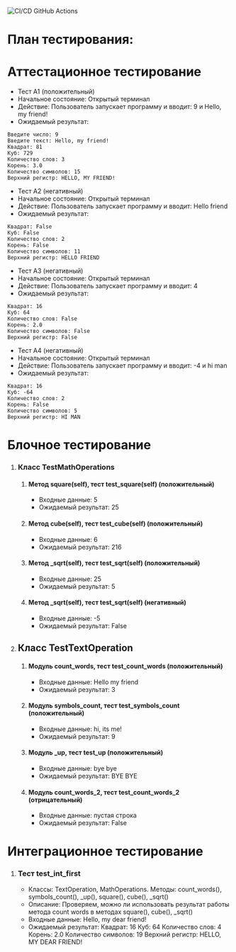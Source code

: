 ![CI/CD GitHub Actions](https://github.com/SkurtenkoShadi/tpo3/actions/workflows/tester.yml/badge.svg)
# План тестирования:

# Аттестационное тестирование
- Тест А1 (положительный)
- Начальное состояние: Открытый терминал
- Действие: Пользователь запускает программу и вводит: 9 и Hello, my friend!
- Ожидаемый результат:
```
Введите число: 9
Введите текст: Hello, my friend!
Квадрат: 81       
Куб: 729
Количество слов: 3
Корень: 3.0       
Количество символов: 15
Верхний регистр: HELLO, MY FRIEND!
```
- Тест А2 (негативный)
- Начальное состояние: Открытый терминал
- Действие: Пользователь запускает программу и вводит: Hello friend
- Ожидаемый результат:
```
Квадрат: False
Куб: False
Количество слов: 2
Корень: False
Количество символов: 11
Верхний регистр: HELLO FRIEND
```
- Тест А3 (негативный)
- Начальное состояние: Открытый терминал
- Действие: Пользователь запускает программу и вводит: 4
- Ожидаемый результат:
```
Квадрат: 16
Куб: 64
Количество слов: False
Корень: 2.0
Количество символов: False
Верхний регистр: False
```
- Тест А4 (негативный)
- Начальное состояние: Открытый терминал
- Действие: Пользователь запускает программу и вводит: -4 и hi man
- Ожидаемый результат:
```
Квадрат: 16
Куб: -64
Количество слов: 2
Корень: False
Количество символов: 5
Верхний регистр: HI MAN
```

# Блочное тестирование
<ol>
<li>
<h3>Класс TestMathOperations</h3>
<ol>
<li>
<h4>Метод square(self), тест test_square(self) (положительный)</h4>
<ul>
<li>Входные данные: 5</li>
<li>Ожидаемый результат: 25</li>
</ul>
</li>
<li>
<h4>Метод cube(self), тест test_cube(self) (положительный)</h4>
<ul>
<li>Входные данные: 6</li>
<li>Ожидаемый результат: 216</li>
</ul>
</li>
<li>
<h4>Метод _sqrt(self), тест test_sqrt(self) (положительный)</h4>
<ul>
<li>Входные данные: 25</li>
<li>Ожидаемый результат: 5</li>
</ul>
</li>
<li>
<h4>Метод _sqrt(self), тест test_sqrt(self) (негативный)</h4>
<ul>
<li>Входные данные: -5</li>
<li>Ожидаемый результат: False</li>
</ul>
</li>
</ol>
</li>
<li>
<h2>Класс TestTextOperation</h2>
<ol>
<li>
<h4>Модуль count_words, тест test_count_words (положительный)</h4>
<ul>
<li>Входные данные: Hello my friend</li>
<li>Ожидаемый результат: 3</li>
</ul>
</li>
<li>
<h4>Модуль symbols_count, тест test_symbols_count (положительный)</h4>
<ul>
<li>Входные данные: hi, its me!</li>
<li>Ожидаемый результат: 9</li>
</ul>
</li>
<li>
<h4>Модуль _up, тест test_up (положительный)</h4>
<ul>
<li>Входные данные: bye bye</li>
<li>
Ожидаемый результат: BYE BYE
</li>
</ul>
</li>
<li>
<h4>Модуль count_words_2, тест test_count_words_2 (отрицательный)</h4>
<ul>
<li>Входные данные: пустая строка</li>
<li>Ожидаемый результат: False</li>
</ul>
</li>
</ol>
</li>
</ol>

# Интеграционное тестирование
<ol>
<li>
<h3>Тест test_int_first</h3>
<ul>
<li>Классы: TextOperation, MathOperations.  Методы: count_words(), symbols_count(), _up(), square(), cube(), _sqrt()</li>
<li>Описание: Проверяем, можно ли использовать результат работы метода count words в методах square(), cube(), _sqrt()</li>
<li>Входные данные: Hello, my dear friend!</li>
<li>Ожидаемый результат: 
Квадрат: 16
Куб: 64
Количество слов: 4
Корень: 2.0
Количество символов: 19
Верхний регистр: HELLO, MY DEAR FRIEND!</li>
</ul>
</li>

</ol>
